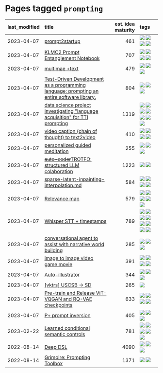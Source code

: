 # Pages tagged `prompting`

|last_modified|title|est. idea maturity|tags
|:---|:---|---:|:---|
|2023-04-07|[prompt2startup](../prompt2startup.md)|461|[![](https://img.shields.io/badge/tag-animation-32f6f2)](../tags/animation.md) [![](https://img.shields.io/badge/tag-experimental-c02c21)](../tags/experimental.md) [![](https://img.shields.io/badge/tag-prompting-708555)](../tags/prompting.md) [![](https://img.shields.io/badge/tag-tooling-e5fa6f)](../tags/tooling.md)|
|2023-04-07|[KLMC2 Prompt Entanglement Notebook](../klmc2-prompt-entanglement.md)|707|[![](https://img.shields.io/badge/tag-meta-3a20e)](../tags/meta.md) [![](https://img.shields.io/badge/tag-prompting-708555)](../tags/prompting.md) [![](https://img.shields.io/badge/tag-tooling-e5fa6f)](../tags/tooling.md) [![](https://img.shields.io/badge/tag-wip-ab4f55)](../tags/wip.md)|
|2023-04-07|[multimae +text](../multimae_w_text.md)|479|[![](https://img.shields.io/badge/tag-experimental-c02c21)](../tags/experimental.md) [![](https://img.shields.io/badge/tag-prompting-708555)](../tags/prompting.md) [![](https://img.shields.io/badge/tag-text-43d799)](../tags/text.md)|
|2023-04-07|[Test-Driven Development as a programming language: prompting an entire software library.](../tdd_is_2_op.md)|804|[![](https://img.shields.io/badge/tag-experimental-c02c21)](../tags/experimental.md) [![](https://img.shields.io/badge/tag-prompting-708555)](../tags/prompting.md) [![](https://img.shields.io/badge/tag-tooling-e5fa6f)](../tags/tooling.md)|
|2023-04-07|[data science project investigating "language acquisition" for TTI prompting](../tti_language_aqcuisition.md)|1319|[![](https://img.shields.io/badge/tag-alignment-6a156e)](../tags/alignment.md) [![](https://img.shields.io/badge/tag-dataset-f53bfe)](../tags/dataset.md) [![](https://img.shields.io/badge/tag-experimental-c02c21)](../tags/experimental.md) [![](https://img.shields.io/badge/tag-prompting-708555)](../tags/prompting.md) [![](https://img.shields.io/badge/tag-publication-da139a)](../tags/publication.md) [![](https://img.shields.io/badge/tag-publicgood-4a3565)](../tags/publicgood.md) [![](https://img.shields.io/badge/tag-stability-dc62b7)](../tags/stability.md)|
|2023-04-07|[video caption (chain of thought) to text2video](../video_caption_transfer.md)|410|[![](https://img.shields.io/badge/tag-animation-32f6f2)](../tags/animation.md) [![](https://img.shields.io/badge/tag-experimental-c02c21)](../tags/experimental.md) [![](https://img.shields.io/badge/tag-prompting-708555)](../tags/prompting.md) [![](https://img.shields.io/badge/tag-tooling-e5fa6f)](../tags/tooling.md)|
|2023-04-07|[personalized guided meditation](../personalized-guided-meditation.md)|255|[![](https://img.shields.io/badge/tag-dataset-f53bfe)](../tags/dataset.md) [![](https://img.shields.io/badge/tag-experimental-c02c21)](../tags/experimental.md) [![](https://img.shields.io/badge/tag-prompting-708555)](../tags/prompting.md)|
|2023-04-07|[~~auto-coder~~TROTFO: structured LLM colaboration](../auto-coder.md)|1223|[![](https://img.shields.io/badge/tag-prompting-708555)](../tags/prompting.md) [![](https://img.shields.io/badge/tag-tooling-e5fa6f)](../tags/tooling.md)|
|2023-04-07|[sparse-latent-inpainting-interpolation.md](../sparse-latent-inpainting-interpolation.md)|584|[![](https://img.shields.io/badge/tag-animation-32f6f2)](../tags/animation.md) [![](https://img.shields.io/badge/tag-prompting-708555)](../tags/prompting.md) [![](https://img.shields.io/badge/tag-tooling-e5fa6f)](../tags/tooling.md) [![](https://img.shields.io/badge/tag-wip-ab4f55)](../tags/wip.md)|
|2023-04-07|[Relevance map](../Relevance_map.md)|579|[![](https://img.shields.io/badge/tag-meta-3a20e)](../tags/meta.md) [![](https://img.shields.io/badge/tag-prompting-708555)](../tags/prompting.md) [![](https://img.shields.io/badge/tag-publication-da139a)](../tags/publication.md) [![](https://img.shields.io/badge/tag-stability-dc62b7)](../tags/stability.md) [![](https://img.shields.io/badge/tag-tooling-e5fa6f)](../tags/tooling.md)|
|2023-04-07|[Whisper STT + timestamps](../whisper-stt-plus-timestamps.md)|789|[![](https://img.shields.io/badge/tag-colab-d82abc)](../tags/colab.md) [![](https://img.shields.io/badge/tag-dataset-f53bfe)](../tags/dataset.md) [![](https://img.shields.io/badge/tag-experimental-c02c21)](../tags/experimental.md) [![](https://img.shields.io/badge/tag-meta-3a20e)](../tags/meta.md) [![](https://img.shields.io/badge/tag-prompting-708555)](../tags/prompting.md) [![](https://img.shields.io/badge/tag-publicgood-4a3565)](../tags/publicgood.md) [![](https://img.shields.io/badge/tag-stability-dc62b7)](../tags/stability.md) [![](https://img.shields.io/badge/tag-tooling-e5fa6f)](../tags/tooling.md)|
|2023-04-07|[conversational agent to assist with narrative world building](../world-building-agent.md)|285|[![](https://img.shields.io/badge/tag-dataset-f53bfe)](../tags/dataset.md) [![](https://img.shields.io/badge/tag-experimental-c02c21)](../tags/experimental.md) [![](https://img.shields.io/badge/tag-prompting-708555)](../tags/prompting.md)|
|2023-04-07|[image to image video game movie](../img2img_video_game_movie.md)|391|[![](https://img.shields.io/badge/tag-animation-32f6f2)](../tags/animation.md) [![](https://img.shields.io/badge/tag-prompting-708555)](../tags/prompting.md) [![](https://img.shields.io/badge/tag-tooling-e5fa6f)](../tags/tooling.md) [![](https://img.shields.io/badge/tag-wip-ab4f55)](../tags/wip.md)|
|2023-04-07|[Auto-illustrator](../auto-illustrator.md)|344|[![](https://img.shields.io/badge/tag-completed-2b6571)](../tags/completed.md) [![](https://img.shields.io/badge/tag-prompting-708555)](../tags/prompting.md) [![](https://img.shields.io/badge/tag-tooling-e5fa6f)](../tags/tooling.md)|
|2023-04-07|[[vktrs] USCSB -> SD](../vktrs_uscsb_sd.md)|265|[![](https://img.shields.io/badge/tag-prompting-708555)](../tags/prompting.md)|
|2023-04-07|[Pre-train and Release ViT-VQGAN and RQ-VAE checkpoints](../pretrained_vit-vqgan_checkpoints.md)|633|[![](https://img.shields.io/badge/tag-completed-2b6571)](../tags/completed.md) [![](https://img.shields.io/badge/tag-dataset-f53bfe)](../tags/dataset.md) [![](https://img.shields.io/badge/tag-prompting-708555)](../tags/prompting.md) [![](https://img.shields.io/badge/tag-tooling-e5fa6f)](../tags/tooling.md)|
|2023-04-07|[P+ prompt inversion](../p_plus_inversion.md)|405|[![](https://img.shields.io/badge/tag-prompting-708555)](../tags/prompting.md) [![](https://img.shields.io/badge/tag-tooling-e5fa6f)](../tags/tooling.md) [![](https://img.shields.io/badge/tag-wip-ab4f55)](../tags/wip.md)|
|2023-02-22|[Learned conditional semantic controls](../learned-conditional-semantic-controls.md)|781|[![](https://img.shields.io/badge/tag-animation-32f6f2)](../tags/animation.md) [![](https://img.shields.io/badge/tag-colab-d82abc)](../tags/colab.md) [![](https://img.shields.io/badge/tag-experimental-c02c21)](../tags/experimental.md) [![](https://img.shields.io/badge/tag-prompting-708555)](../tags/prompting.md) [![](https://img.shields.io/badge/tag-tooling-e5fa6f)](../tags/tooling.md)|
|2022-08-14|[Deep DSL](../multistage-unsupervised-deep-DSL-learning-from-prompts-data.md)|4090|[![](https://img.shields.io/badge/tag-experimental-c02c21)](../tags/experimental.md) [![](https://img.shields.io/badge/tag-prompting-708555)](../tags/prompting.md) [![](https://img.shields.io/badge/tag-tooling-e5fa6f)](../tags/tooling.md)|
|2022-08-14|[Grimoire: Prompting Toolbox](../grimoire.md)|1371|[![](https://img.shields.io/badge/tag-prompting-708555)](../tags/prompting.md) [![](https://img.shields.io/badge/tag-tooling-e5fa6f)](../tags/tooling.md)|